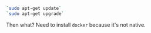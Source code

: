 ```bash
`sudo apt-get update`
`sudo apt-get upgrade`
```

Then what? Need to install `docker` because it's not native.
